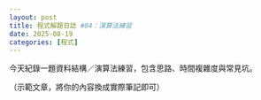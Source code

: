 ```yaml
---
layout: post
title: 程式解題日誌 #04：演算法練習
date: 2025-08-19
categories: [程式]
---
```


<p>今天紀錄一題資料結構／演算法練習，包含思路、時間複雜度與常見坑。</p>

<p class="muted">（示範文章，將你的內容換成實際筆記即可）</p>
